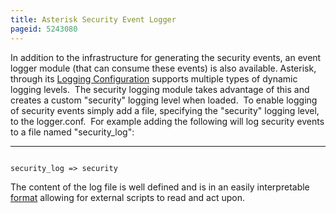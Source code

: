 ```yaml
---
title: Asterisk Security Event Logger
pageid: 5243080
---
```


In addition to the infrastructure for generating the security events, an event logger module (that can consume these events) is also available. Asterisk, through its [Logging Configuration](/Configuration/Core-Configuration/Logging-Configuration) supports multiple types of dynamic logging levels.  The security logging module takes advantage of this and creates a custom "security" logging level when loaded.  To enable logging of security events simply add a file, specifying the "security" logging level, to the logger.conf.  For example adding the following will log security events to a file named "security_log":




---

  
  


```

security_log => security

```


The content of the log file is well defined and is in an easily interpretable [format](/Security-Log-File-Format) allowing for external scripts to read and act upon.

